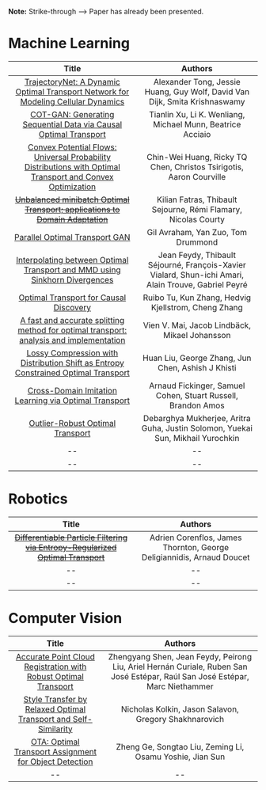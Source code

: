 **Note:** Strike-through --> Paper has already been presented.

# Machine Learning
|                                                                       Title                                                                        |                                               Authors                                                |
|:--------------------------------------------------------------------------------------------------------------------------------------------------:|:----------------------------------------------------------------------------------------------------:|
|        [TrajectoryNet: A Dynamic Optimal Transport Network for Modeling Cellular Dynamics](http://proceedings.mlr.press/v119/tong20a.html)         |              Alexander Tong, Jessie Huang, Guy Wolf, David Van Dijk, Smita Krishnaswamy              |
|                      [COT-GAN: Generating Sequential Data via Causal Optimal Transport](https://arxiv.org/pdf/2006.08571.pdf)                      |                      Tianlin Xu, Li K. Wenliang, Michael Munn, Beatrice Acciaio                      |
| [Convex Potential Flows: Universal Probability Distributions with Optimal Transport and Convex Optimization](https://arxiv.org/pdf/2012.05942.pdf) |                 Chin-Wei Huang, Ricky TQ Chen, Christos Tsirigotis, Aaron Courville                  |
|         [~~Unbalanced minibatch Optimal Transport; applications to Domain Adaptation~~](http://proceedings.mlr.press/v139/fatras21a.html)          |                    Kilian Fatras, Thibault Sejourne, Rémi Flamary, Nicolas Courty                    |
| [Parallel Optimal Transport GAN](https://openaccess.thecvf.com/content_CVPR_2019/html/Avraham_Parallel_Optimal_Transport_GAN_CVPR_2019_paper.html) |                                  Gil Avraham, Yan Zuo, Tom Drummond                                  |
|              [Interpolating between Optimal Transport and MMD using Sinkhorn Divergences](http://proceedings.mlr.press/v89/feydy19a)               | Jean Feydy, Thibault Séjourné, François-Xavier Vialard, Shun-ichi Amari, Alain Trouve, Gabriel Peyré |
| [Optimal Transport for Causal Discovery](https://openreview.net/pdf?id=qwBK94cP1y)                                                      | Ruibo Tu, Kun Zhang, Hedvig Kjellstrom, Cheng Zhang |
 [A fast and accurate splitting method for optimal transport: analysis and implementation](https://openreview.net/pdf?id=fCSq8yrDkc)  |        Vien V. Mai, Jacob Lindbäck, Mikael Johansson |
|[Lossy Compression with Distribution Shift as Entropy Constrained Optimal Transport](https://openreview.net/pdf?id=BRFWxcZfAdC) | Huan Liu, George Zhang, Jun Chen, Ashish J Khisti   |
|[Cross-Domain Imitation Learning via Optimal Transport](https://openreview.net/pdf?id=xP3cPq2hQC)     |    Arnaud Fickinger, Samuel Cohen, Stuart Russell, Brandon Amos    |
| [Outlier-Robust Optimal Transport](http://proceedings.mlr.press/v139/mukherjee21a.html) | Debarghya Mukherjee, Aritra Guha, Justin Solomon, Yuekai Sun,  Mikhail Yurochkin|
| -- | -- |
| -- | -- |

# Robotics
|                                                                       Title                                                                        |                                                            Authors                                                            |
|:--------------------------------------------------------------------------------------------------------------------------------------------------:|:-----------------------------------------------------------------------------------------------------------------------------:|
|   [~~Differentiable Particle Filtering via Entropy-Regularized Optimal Transport~~](http://proceedings.mlr.press/v139/corenflos21a/corenflos21a.pdf)   |                             Adrien Corenflos, James Thornton, George Deligiannidis, Arnaud Doucet                             |
|                                                                         --                                                                         |                                                              --                                                               |
|                                                                         --                                                                         |                                                              --                                                               |

# Computer Vision
|                                                                                                        Title                                                                                                        |                                                            Authors                                                            |
|:-------------------------------------------------------------------------------------------------------------------------------------------------------------------------------------------------------------------:|:-----------------------------------------------------------------------------------------------------------------------------:|
|                                                      [Accurate Point Cloud Registration with Robust Optimal Transport](https://arxiv.org/pdf/2111.00648v1.pdf)                                                      | Zhengyang Shen, Jean Feydy, Peirong Liu, Ariel Hernán Curiale, Ruben San José Estépar, Raúl San José Estépar, Marc Niethammer |
| [Style Transfer by Relaxed Optimal Transport and Self-Similarity](https://openaccess.thecvf.com/content_CVPR_2019/html/Kolkin_Style_Transfer_by_Relaxed_Optimal_Transport_and_Self-Similarity_CVPR_2019_paper.html) |                                     Nicholas Kolkin, Jason Salavon, Gregory Shakhnarovich                                     |
|             [OTA: Optimal Transport Assignment for Object Detection](https://openaccess.thecvf.com/content/CVPR2021/html/Ge_OTA_Optimal_Transport_Assignment_for_Object_Detection_CVPR_2021_paper.html)                                   |                                                              Zheng Ge, Songtao Liu, Zeming Li, Osamu Yoshie, Jian Sun                                                               |
  |                                                                                                         --                                                                                                          |                                                              --                                                               |
  

